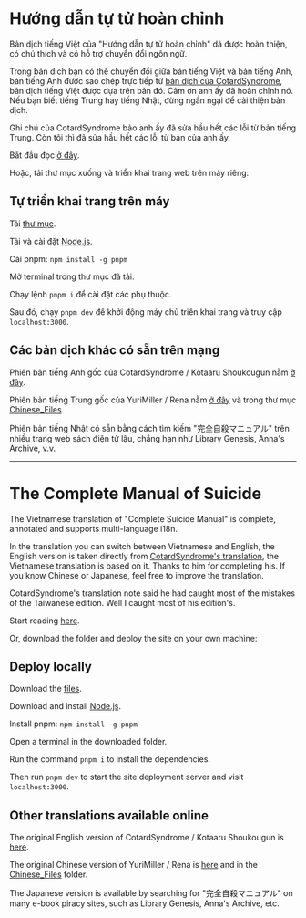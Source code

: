 
# Hướng dẫn tự tử hoàn chỉnh

Bản dịch tiếng Việt của "Hướng dẫn tự tử hoàn chỉnh" dã được hoàn thiện, có chú thích và có hỗ trợ chuyển đổi ngôn ngữ.

Trong bản dịch bạn có thể chuyển đổi giữa bản tiếng Việt và bản tiếng Anh, bản tiếng Anh được sao chép trực tiếp từ [bản dịch của CotardSyndrome](https://github.com/CotardSyndrome/CompleteSuicideManual-En), bản dịch tiếng Việt được dựa trên bản đó. Cảm ơn anh ấy đã hoàn chỉnh nó. Nếu bạn biết tiếng Trung hay tiếng Nhật, đừng ngần ngại để cải thiện bản dịch.

Ghi chú của CotardSyndrome bảo anh ấy đã sửa hầu hết các lỗi từ bản tiếng Trung. Còn tôi thì đã sửa hầu hết các lỗi từ bản của anh ấy.

Bắt đầu đọc [ở đây](https://complete-suicide-manual.vercel.app).

Hoặc, tải thư mục xuống và triển khai trang web trên máy riêng:

## Tự triển khai trang trên máy

Tải [thư mục](https://github.com/Yapper689/CompleteSuicideManual-VN/archive/refs/tags/Files.zip).

Tải và cài đặt [Node.js](https://nodejs.org/en).

Cài pnpm: `npm install -g pnpm`

Mở terminal trong thư mục đã tải.

Chạy lệnh `pnpm i` để cài đặt các phụ thuộc.

Sau đó, chạy `pnpm dev` để khởi động máy chủ triển khai trang và truy cập `localhost:3000`.

## Các bản dịch khác có sẵn trên mạng

Phiên bản tiếng Anh gốc của CotardSyndrome / Kotaaru Shoukougun nằm [ở đây](https://github.com/CotardSyndrome/CompleteSuicideManual-En).

Phiên bản tiếng Trung gốc của YuriMiller / Rena nằm [ở đây](https://github.com/YuriMiller/CompleteSuicideManual-Zh_CN) và trong thư mục [Chinese_Files](Chinese_Files).

Phiên bản tiếng Nhật có sẵn bằng cách tìm kiếm "完全自殺マニュアル" trên nhiều trang web sách điện tử lậu, chẳng hạn như Library Genesis, Anna's Archive, v.v.

---

# The Complete Manual of Suicide

The Vietnamese translation of "Complete Suicide Manual" is complete, annotated and supports multi-language i18n.

In the translation you can switch between Vietnamese and English, the English version is taken directly from [CotardSyndrome's translation](https://github.com/CotardSyndrome/CompleteSuicideManual-En), the Vietnamese translation is based on it. Thanks to him for completing his. If you know Chinese or Japanese, feel free to improve the translation.

CotardSyndrome's translation note said he had caught most of the mistakes of the Taiwanese edition. Well I caught most of his edition's.

Start reading [here](https://complete-suicide-manual.vercel.app).

Or, download the folder and deploy the site on your own machine:

## Deploy locally

Download the [files](https://github.com/Yapper689/CompleteSuicideManual-VN/archive/refs/tags/Files.zip).

Download and install [Node.js](https://nodejs.org/en).

Install pnpm: `npm install -g pnpm`

Open a terminal in the downloaded folder.

Run the command `pnpm i` to install the dependencies.

Then run `pnpm dev` to start the site deployment server and visit `localhost:3000`.

## Other translations available online

The original English version of CotardSyndrome / Kotaaru Shoukougun is [here](https://github.com/CotardSyndrome/CompleteSuicideManual-En).

The original Chinese version of YuriMiller / Rena is [here](https://github.com/YuriMiller/CompleteSuicideManual-Zh_CN) and in the [Chinese_Files](Chinese_Files) folder.

The Japanese version is available by searching for "完全自殺マニュアル" on many e-book piracy sites, such as Library Genesis, Anna's Archive, etc.
